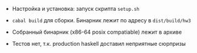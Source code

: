 - Настройка и установка: запуск скрипта `setup.sh` 

- `cabal build` для сборки. Бинарник лежит по адресу в `dist/build/hw3`

- Собранный бинарник (x86-64 posix compatiable) лежит в архиве

- Тестов нет, т.к. production haskell доставил неприятные сюрпризы
